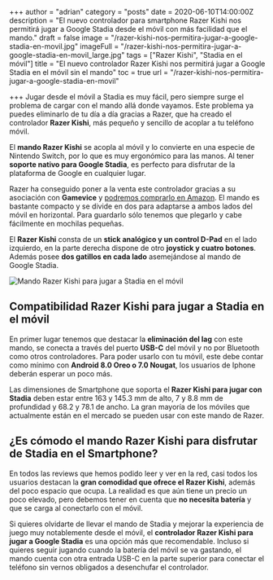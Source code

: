 +++
author = "adrian"
category = "posts"
date = 2020-06-10T14:00:00Z
description = "El nuevo controlador para smartphone Razer Kishi nos permitirá jugar a Google Stadia desde el móvil con más facilidad que el mando."
draft = false
image = "/razer-kishi-nos-permitira-jugar-a-google-stadia-en-movil.jpg"
imageFull = "/razer-kishi-nos-permitira-jugar-a-google-stadia-en-movil_large.jpg"
tags = ["Razer Kishi", "Stadia en el móvil"]
title = "El nuevo controlador Razer Kishi nos permitirá jugar a Google Stadia en el móvil sin el mando"
toc = true
url = "/razer-kishi-nos-permitira-jugar-a-google-stadia-en-movil"

+++
Jugar desde el móvil a Stadia es muy fácil, pero siempre surge el problema de cargar con el mando allá donde vayamos. Este problema ya puedes eliminarlo de tu día a día gracias a Razer, que ha creado el controlador **Razer Kishi**, más pequeño y sencillo de acoplar a tu teléfono móvil.

El **mando Razer Kishi** se acopla al móvil y lo convierte en una especie de Nintendo Switch, por lo que es muy ergonómico para las manos. Al tener **soporte nativo para Google Stadia**, es perfecto para disfrutar de la plataforma de Google en cualquier lugar. 

Razer ha conseguido poner a la venta este controlador gracias a su asociación con **Gamevice** y <a class="u-anchor" href=" https://amzn.to/3hS4oy4" target="_blank" rel="nofollow noopener">podremos comprarlo en Amazon</a>. El mando es bastante compacto y se divide en dos para adaptarse a ambos lados del móvil en horizontal. Para guardarlo sólo tenemos que plegarlo y cabe fácilmente en mochilas pequeñas.

El **Razer Kishi** consta de un **stick analógico y un control D-Pad** en el lado izquierdo, en la parte derecha dispone de otro **joystick y cuatro botones**. Además posee **dos gatillos en cada lado** asemejándose al mando de Google Stadia.

<img class="u-borderImage u-lazyload lazyload" loading="lazy" data-src="/jugar-con-razer-kishi-a-stadia-en-el-movil.png" alt="Mando Razer Kishi para jugar a Stadia en el móvil" title="Mando Razer Kishi para jugar a Stadia en el móvil" />

## Compatibilidad Razer Kishi para jugar a Stadia en el móvil

En primer lugar tenemos que destacar la **eliminación del lag** con este mando, se conecta a través del puerto **USB-C** del móvil y no por Bluetooth como otros controladores. Para poder usarlo con tu móvil, este debe contar como mínimo con **Android 8.0 Oreo o 7.0 Nougat**, los usuarios de Iphone deberán esperar un poco más.

Las dimensiones de Smartphone que soporta el **Razer Kishi para jugar con Stadia** deben estar entre 163 y 145.3 mm de alto, 7 y 8.8 mm de profundidad y 68.2 y 78.1 de ancho. La  gran mayoría de los móviles que actualmente están en el mercado se pueden usar con este mando de Razer.

## ¿Es cómodo el mando Razer Kishi para disfrutar de Stadia en el Smartphone?

En todos las reviews que hemos podido leer y ver en la red, casi todos los usuarios destacan la **gran comodidad que ofrece el Razer Kishi**, además del poco espacio que ocupa. La realidad es que aún tiene un precio un poco elevado, pero debemos tener en cuenta que **no necesita batería** y que se carga al conectarlo con el móvil.

Si quieres olvidarte de llevar el mando de Stadia y mejorar la experiencia de juego muy notablemente desde el móvil, el **controlador Razer Kishi para jugar a Google Stadia** es una opción más que recomendable. Incluso si quieres seguir jugando cuando la batería del móvil se va gastando, el mando cuenta con otra entrada USB-C en la parte superior para conectar el teléfono sin vernos obligados a desenchufar el controlador.
